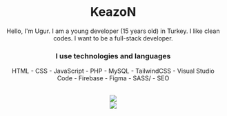 <div align="center">
  <h1>KeazoN</h1>
  <p>Hello, I'm Ugur. I am a young developer (15 years old) in Turkey. I like clean codes. I want to be a full-stack developer.</p>
  <h3>I use technologies and languages</h3>
  <p>HTML - CSS - JavaScript - PHP - MySQL - TailwindCSS - Visual Studio Code - Firebase  - Figma - SASS/ - SEO</p>
  <br>
  <img src="https://github-readme-stats.vercel.app/api?username=keazon&show_icons=true&theme=dark" />
  <br>
  <img src="https://github-readme-stats.vercel.app/api/top-langs/?username=keazon&theme=dark" />
</div>
